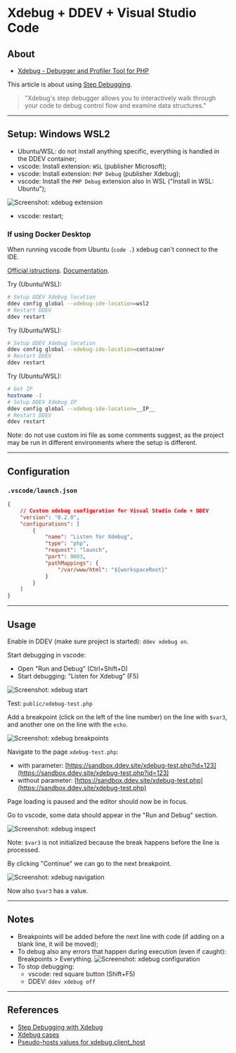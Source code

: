# Xdebug + DDEV + Visual Studio Code

## About

- [Xdebug - Debugger and Profiler Tool for PHP](https://xdebug.org/)

This article is about using [Step Debugging](https://xdebug.org/docs/step_debug).

> "Xdebug's step debugger allows you to interactively walk through your code to debug control flow and examine data structures."

---

## Setup: Windows WSL2

- Ubuntu/WSL: do not install anything specific, everything is handled in the DDEV container;
- vscode: Install extension: `WSL` (publisher Microsoft);
- vscode: Install extension: `PHP Debug` (publisher Xdebug);
- vscode: Install the `PHP Debug` extension also in WSL ("Install in WSL: Ubuntu");

![Screenshot: xdebug extension](img/xdebug-6-php_debug_extension.png)

- vscode: restart;

### If using Docker Desktop

When running vscode from Ubuntu (`code .`) xdebug can't connect to the IDE.

[Official istructions](https://github.com/ddev/ddev/issues/3781#issuecomment-1288256238).
[Documentation](https://ddev.readthedocs.io/en/latest/users/configuration/config/#xdebug_ide_location).

Try (Ubuntu/WSL):

```sh
# Setup DDEV Xdebug location
ddev config global --xdebug-ide-location=wsl2
# Restart DDEV
ddev restart
```

Try (Ubuntu/WSL):

```sh
# Setup DDEV Xdebug location
ddev config global --xdebug-ide-location=container
# Restart DDEV
ddev restart
```

Try (Ubuntu/WSL):

```sh
# Get IP
hostname -I
# Setup DDEV Xdebug IP
ddev config global --xdebug-ide-location=__IP__
# Restart DDEV
ddev restart
```

Note: do not use custom ini file as some comments suggest, as the project may be run in different environments where the setup is different.

---

## Configuration

### `.vscode/launch.json`

```json
{
    // Custom xdebug configuration for Visual Studio Code + DDEV
    "version": "0.2.0",
    "configurations": [
        {
            "name": "Listen for Xdebug",
            "type": "php",
            "request": "launch",
            "port": 9003,
            "pathMappings": {
                "/var/www/html": "${workspaceRoot}"
            }
        }
    ]
}
```

---

## Usage

Enable in DDEV (make sure project is started): `ddev xdebug on`.

Start debugging in vscode:

- Open "Run and Debug" (Ctrl+Shift+D)
- Start debugging: "Listen for Xdebug" (F5)

![Screenshot: xdebug start](img/xdebug-1-start.png)

Test: `public/xdebug-test.php`

Add a breakpoint (click on the left of the line number) on the line with `$var3`, and another one on the line with the `echo`.

![Screenshot: xdebug breakpoints](img/xdebug-2-breakpoints.png)

Navigate to the page `xdebug-test.php`:

- with parameter: [https://sandbox.ddev.site/xdebug-test.php?id=123](https://sandbox.ddev.site/xdebug-test.php?id=123)
- without parameter: [https://sandbox.ddev.site/xdebug-test.php](https://sandbox.ddev.site/xdebug-test.php)

Page loading is paused and the editor should now be in focus.

Go to vscode, some data should appear in the "Run and Debug" section.

![Screenshot: xdebug inspect](img/xdebug-3-inspect.png)

Note: `$var3` is not initialized because the break happens before the line is processed.

By clicking "Continue" we can go to the next breakpoint.

![Screenshot: xdebug navigation](img/xdebug-4-navigation.png)

Now also `$var3` has a value.

---

## Notes

- Breakpoints will be added before the next line with code (if adding on a blank line, it will be moved);
-  To debug also any errors that happen during execution (even if caught): Breakpoints > Everything.
![Screenshot: xdebug configuration](img/xdebug-5-configuration.png)
- To stop debugging:
    - vscode: red square button (Shift+F5)
    - DDEV: `ddev xdebug off`

---

## References

- [Step Debugging with Xdebug](https://ddev.readthedocs.io/en/latest/users/debugging-profiling/step-debugging/)
- [Xdebug cases](https://drive.google.com/file/d/1_ZIg7TAxPIJvwPXNefXy9laehmIVw028/view)
- [Pseudo-hosts values for xdebug.client_host](https://docs.google.com/document/d/1W-NzNtExf5C4eOu3rRQm1WlWnbW44u3ANDDA49d3FD4/edit?pli=1#heading=h.om72lccwqcou)
